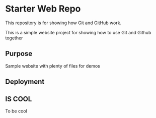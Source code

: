 # Starter Web Repo

This repository is for showing how Git and GitHub work.

This is a simple website project for showing how to use Git and Github together

## Purpose

Sample website with plenty of files for demos

## Deployment

## IS COOL

To be cool